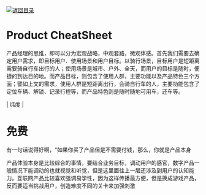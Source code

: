 [![返回目录](https://parg.co/UCb)](https://github.com/wxyyxc1992/Awesome-CheatSheet)

# Product CheatSheet

产品经理的思维，即可以分为宏观战略，中观套路，微观体感。首先我们需要去确定用户需求，即目标用户、使用场景和用户目标。以骑行场景，目标用户是短距离需要骑自行车出行的人；使用场景是城市、户外、全天，而用户的目标是随时，便捷的到达目的地。而产品目标，则包含了使用人群，主要功能以及产品特色三个方面；譬如上文的需求，使用人群是短距离出行，会骑自行车的人，主要功能包含了定位车辆、解锁、记录行程等，而产品特色则是随时随地可用车，还车等。

| 纬度 |

# 免费

有一句话说得好啊，“如果你买了产品但是不需要付钱，那么，你就是产品本身

产品体验本身是比较综合的事情，要结合业务目标，调动用户的感官，数字产品一般情况下能调动的也就视觉和听觉，但是这里面往上一层还涉及到用户的认知能力。互联网产品比较喜欢强调易学性，因为这样传播最方便，但是换成游戏产品，反而要适当挑战用户，创造难度不同的关卡来加强刺激
